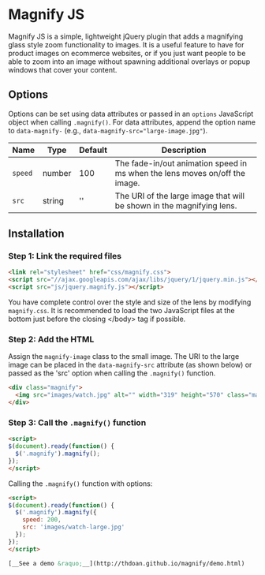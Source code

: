 # Magnify JS

Magnify JS is a simple, lightweight jQuery plugin that adds a magnifying glass style zoom functionality to images. It is a useful feature to have for product images on ecommerce websites, or if you just want people to be able to zoom into an image without spawning additional overlays or popup windows that cover your content.

## Options

Options can be set using data attributes or passed in an `options` JavaScript object when calling `.magnify()`. For data attributes, append the option name to `data-magnify-` (e.g., `data-magnify-src="large-image.jpg"`).

Name    | Type   | Default | Description
--------| ------ | ------- | -----------
`speed` | number | 100     | The fade-in/out animation speed in ms when the lens moves on/off the image.
`src`   | string | ''      | The URI of the large image that will be shown in the magnifying lens.

## Installation

### Step 1: Link the required files

```html
<link rel="stylesheet" href="css/magnify.css">
<script src="//ajax.googleapis.com/ajax/libs/jquery/1/jquery.min.js"></script>
<script src="js/jquery.magnify.js"></script>
```

You have complete control over the style and size of the lens by modifying `magnify.css`. It is recommended to load the two JavaScript files at the bottom just before the closing &lt;/body&gt; tag if possible.

### Step 2: Add the HTML

Assign the `magnify-image` class to the small image. The URI to the large image can be placed in the `data-magnify-src` attribute (as shown below) or passed as the 'src' option when calling the `.magnify()` function.

```html
<div class="magnify">
  <img src="images/watch.jpg" alt="" width="319" height="570" class="magnify-image" data-magnify-src="images/watch-large.jpg">
</div>
```

### Step 3: Call the `.magnify()` function

```html
<script>
$(document).ready(function() {
  $('.magnify').magnify();
});
</script>
```

Calling the `.magnify()` function with options:

```html
<script>
$(document).ready(function() {
  $('.magnify').magnify({
    speed: 200,
    src: 'images/watch-large.jpg'
  });
});
</script>

[__See a demo &raquo;__](http://thdoan.github.io/magnify/demo.html)